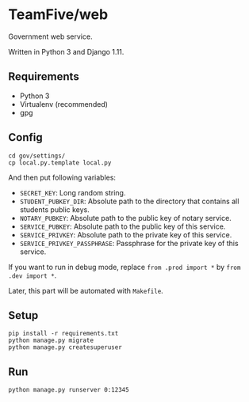 # TeamFive/web

Government web service.

Written in Python 3 and Django 1.11.


## Requirements

- Python 3
- Virtualenv (recommended)
- gpg


## Config

    cd gov/settings/
    cp local.py.template local.py

And then put following variables:

- `SECRET_KEY`: Long random string.
- `STUDENT_PUBKEY_DIR`: Absolute path to the directory that contains all students public keys.
- `NOTARY_PUBKEY`: Absolute path to the public key of notary service.
- `SERVICE_PUBKEY`: Absolute path to the public key of this service.
- `SERVICE_PRIVKEY`: Absolute path to the private key of this service.
- `SERVICE_PRIVKEY_PASSPHRASE`: Passphrase for the private key of this service.

If you want to run in debug mode, replace `from .prod import *` by `from .dev import *`.

Later, this part will be automated with `Makefile`.


## Setup

    pip install -r requirements.txt
    python manage.py migrate
    python manage.py createsuperuser


## Run

    python manage.py runserver 0:12345

